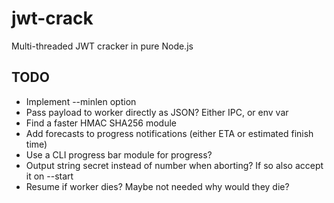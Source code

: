 # jwt-crack

Multi-threaded JWT cracker in pure Node.js

## TODO

- Implement --minlen option
- Pass payload to worker directly as JSON? Either IPC, or env var
- Find a faster HMAC SHA256 module
- Add forecasts to progress notifications (either ETA or estimated finish time)
- Use a CLI progress bar module for progress?
- Output string secret instead of number when aborting? If so also accept it on --start
- Resume if worker dies? Maybe not needed why would they die?